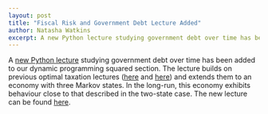 ```yaml
---
layout: post
title: "Fiscal Risk and Government Debt Lecture Added"
author: Natasha Watkins
excerpt: A new Python lecture studying government debt over time has been added to our dynamic programming squared section.
---
```


A [new Python lecture](https://lectures.quantecon.org/py/amss3.html) studying government debt over time has been added to our dynamic programming squared section. The lecture builds on previous optimal taxation lectures ([here](https://lectures.quantecon.org/py/opt_tax_recur.html) and [here](https://lectures.quantecon.org/py/amss.html)) and extends them to an economy with three Markov states. In the long-run, this economy exhibits behaviour close to that described in the two-state case. The new lecture can be found [here](http://lectures.quantecon.org/py/amss3.html).